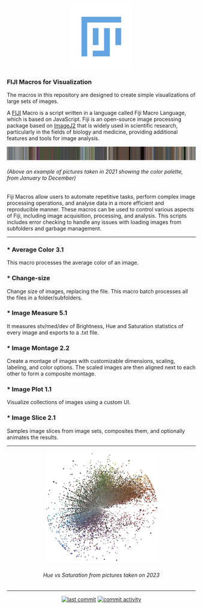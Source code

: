 <p align="center">
    <img src="https://github.com/genquiky/fiji-macros/blob/main/items/fiji-logo.jpg" alt="logo" width="170" />
</p>

### FIJI Macros for Visualization

The macros in this repository are designed to create simple visualizations of large sets of images.

A [FIJI](https://fiji.sc/) Macro is a script written in a language called Fiji Macro Language, which is based on JavaScript. Fiji is an open-source image processing package based on [ImageJ2](https://imagej.net) that is widely used in scientific research, particularly in the fields of biology and medicine, providing additional features and tools for image analysis.


<p align="center">
    <img src="https://github.com/genquiky/fiji-macros/blob/main/items/measurements_AVG_Color.jpg" alt="logo" width="" />
</p>

<h6>(Above an example of pictures taken in 2021 showing the color palette, from January to December)</h6>

Fiji Macros allow users to automate repetitive tasks, perform complex image processing operations, and analyse data in a more efficient and reproducible manner. These macros can be used to control various aspects of Fiji, including image acquisition, processing, and analysis.
This scripts includes error checking to handle any issues with loading images from subfolders and garbage management.

----

### * Average Color 3.1
This macro processes the average color of an image.

### * Change-size
Change size of images, replacing the file. This macro batch processes all the files in a folder/subfolders.

### * Image Measure 5.1
It measures stv/med/dev of Brightness, Hue and Saturation statistics of every image and exports to a .txt file.

### * Image Montage 2.2
Create a montage of images with customizable dimensions, scaling, labeling, and color options. The scaled images are then aligned next to each other to form a composite montage. 

### * Image Plot 1.1
Visualize collections of images using a custom UI.

### * Image Slice 2.1
Samples image slices from image sets, composites them, and optionally animates the results.

----

<p align="center">
    <img src="https://github.com/genquiky/fiji-macros/blob/main/items/saturation_median vs hue_median(SatSorted).jpg" alt="logo" width="300" /></p>
<h6>
    <p align="center"> Hue vs Saturation from pictures taken on 2023</p>
</h6>


----

<p align="center">
    <a href="https://github.com/genquiky/fiji-macros/commits/main"><img src="https://img.shields.io/github/last-commit/genquiky/fiji-macros" alt="last commit"></a>
    <a href="https://github.com/genquiky/fiji-macros/commits/main"><img src="https://img.shields.io/github/commit-activity/m/genquiky/fiji-macros" alt="commit activity"></a>
</p>
